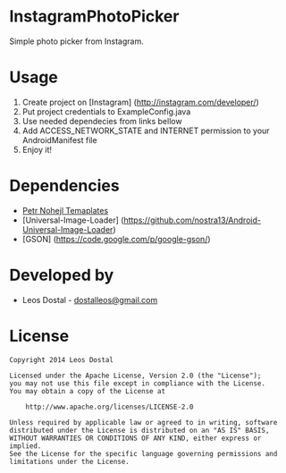 InstagramPhotoPicker
====================
Simple photo picker from Instagram. 

Usage
=====

1. Create project on [Instagram] (http://instagram.com/developer/)
2. Put project credentials to ExampleConfig.java
3. Use needed dependecies from links bellow
4. Add ACCESS_NETWORK_STATE and INTERNET permission to your AndroidManifest file
5. Enjoy it!

Dependencies
============

* [Petr Nohejl Temaplates](https://github.com/petrnohejl/Android-Templates-And-Utilities/)
* [Universal-Image-Loader] (https://github.com/nostra13/Android-Universal-Image-Loader)
* [GSON] (https://code.google.com/p/google-gson/)

Developed by
============

* Leos Dostal - dostalleos@gmail.com


License
=======

    Copyright 2014 Leos Dostal

    Licensed under the Apache License, Version 2.0 (the "License");
    you may not use this file except in compliance with the License.
    You may obtain a copy of the License at

        http://www.apache.org/licenses/LICENSE-2.0

    Unless required by applicable law or agreed to in writing, software
    distributed under the License is distributed on an "AS IS" BASIS,
    WITHOUT WARRANTIES OR CONDITIONS OF ANY KIND, either express or implied.
    See the License for the specific language governing permissions and
    limitations under the License.

